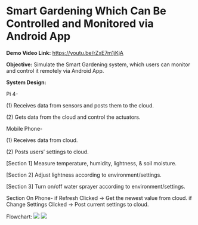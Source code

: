 # Smart Gardening Which Can Be Controlled and Monitored via Android App
**Demo Video Link:** https://youtu.be/rZxE7m1jKjA

**Objective:** Simulate the Smart Gardening system, which users can monitor and control it remotely via Android App.


**System Design:**

Pi 4-

(1) Receives data from sensors and posts them to the cloud.

(2) Gets data from the cloud and control the actuators.


Mobile Phone-

(1) Receives data from cloud.

(2) Posts users’ settings to cloud.

[Section 1] Measure temperature, humidity, lightness, & soil moisture.

[Section 2] Adjust lightness according to environment/settings.

[Section 3] Turn on/off water sprayer according to environment/settings.


Section On Phone-
if Refresh Clicked -> Get the newest value from cloud.
if Change Settings Clicked -> Post current settings to cloud.


Flowchart:
![](https://user-images.githubusercontent.com/79388911/134055092-9c23263a-1fa1-477a-92b8-20e012c8a9c1.png)
![](https://user-images.githubusercontent.com/79388911/134055158-9833ca5c-01eb-47b2-b73b-017132a403ab.png)
